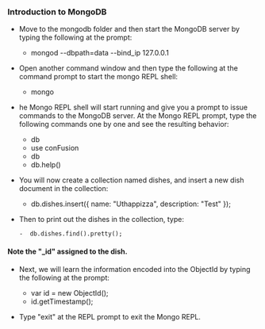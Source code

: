 ### Introduction to MongoDB

- Move to the mongodb folder and then start the MongoDB server by typing the following at the prompt:

  - mongod --dbpath=data --bind_ip 127.0.0.1

- Open another command window and then type the following at the command prompt to start the mongo REPL shell:

  - mongo

- he Mongo REPL shell will start running and give you a prompt to issue commands to the MongoDB server. At the Mongo REPL prompt, type the following commands one by one and see the resulting behavior:

  - db
  - use conFusion
  - db
  - db.help()

- You will now create a collection named dishes, and insert a new dish document in the collection:

  - db.dishes.insert({ name: "Uthappizza", description: "Test" });

- Then to print out the dishes in the collection, type:

      -  db.dishes.find().pretty();

#### Note the "\_id" assigned to the dish.

- Next, we will learn the information encoded into the ObjectId by typing the following at the prompt:

  - var id = new ObjectId();
  - id.getTimestamp();

- Type "exit" at the REPL prompt to exit the Mongo REPL.
